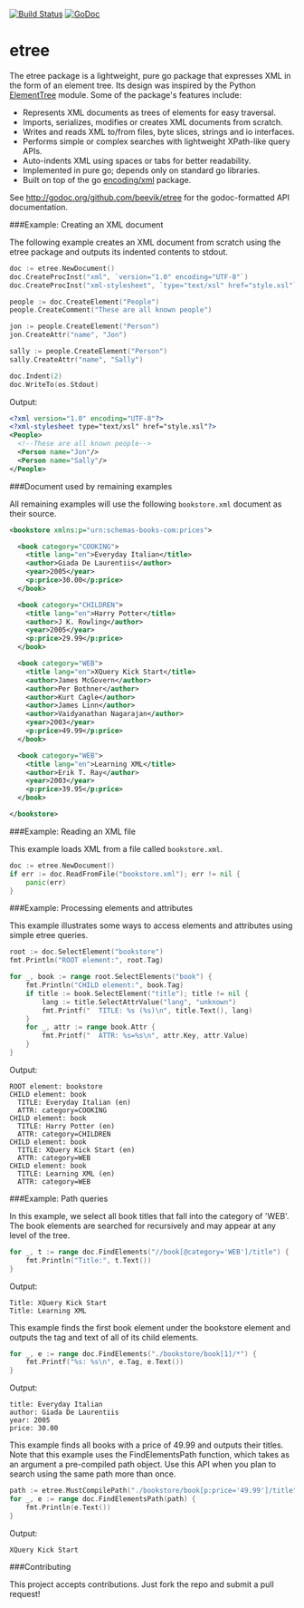 [![Build Status](https://travis-ci.org/beevik/etree.svg?branch=master)](https://travis-ci.org/beevik/etree)
[![GoDoc](https://godoc.org/github.com/beevik/etree?status.svg)](https://godoc.org/github.com/beevik/etree)

etree
=====

The etree package is a lightweight, pure go package that expresses XML in
the form of an element tree.  Its design was inspired by the Python
[ElementTree](http://docs.python.org/2/library/xml.etree.elementtree.html)
module. Some of the package's features include:

* Represents XML documents as trees of elements for easy traversal.
* Imports, serializes, modifies or creates XML documents from scratch.
* Writes and reads XML to/from files, byte slices, strings and io interfaces.
* Performs simple or complex searches with lightweight XPath-like query APIs.
* Auto-indents XML using spaces or tabs for better readability.
* Implemented in pure go; depends only on standard go libraries.
* Built on top of the go [encoding/xml](http://golang.org/pkg/encoding/xml) package.

See http://godoc.org/github.com/beevik/etree for the godoc-formatted API
documentation.

###Example: Creating an XML document

The following example creates an XML document from scratch using the etree
package and outputs its indented contents to stdout.
```go
doc := etree.NewDocument()
doc.CreateProcInst("xml", `version="1.0" encoding="UTF-8"`)
doc.CreateProcInst("xml-stylesheet", `type="text/xsl" href="style.xsl"`)

people := doc.CreateElement("People")
people.CreateComment("These are all known people")

jon := people.CreateElement("Person")
jon.CreateAttr("name", "Jon")

sally := people.CreateElement("Person")
sally.CreateAttr("name", "Sally")

doc.Indent(2)
doc.WriteTo(os.Stdout)
```

Output:
```xml
<?xml version="1.0" encoding="UTF-8"?>
<?xml-stylesheet type="text/xsl" href="style.xsl"?>
<People>
  <!--These are all known people-->
  <Person name="Jon"/>
  <Person name="Sally"/>
</People>
```

###Document used by remaining examples

All remaining examples will use the following `bookstore.xml` document as
their source.
```xml
<bookstore xmlns:p="urn:schemas-books-com:prices">

  <book category="COOKING">
    <title lang="en">Everyday Italian</title>
    <author>Giada De Laurentiis</author>
    <year>2005</year>
    <p:price>30.00</p:price>
  </book>

  <book category="CHILDREN">
    <title lang="en">Harry Potter</title>
    <author>J K. Rowling</author>
    <year>2005</year>
    <p:price>29.99</p:price>
  </book>

  <book category="WEB">
    <title lang="en">XQuery Kick Start</title>
    <author>James McGovern</author>
    <author>Per Bothner</author>
    <author>Kurt Cagle</author>
    <author>James Linn</author>
    <author>Vaidyanathan Nagarajan</author>
    <year>2003</year>
    <p:price>49.99</p:price>
  </book>

  <book category="WEB">
    <title lang="en">Learning XML</title>
    <author>Erik T. Ray</author>
    <year>2003</year>
    <p:price>39.95</p:price>
  </book>

</bookstore>
```

###Example: Reading an XML file

This example loads XML from a file called `bookstore.xml`.
```go
doc := etree.NewDocument()
if err := doc.ReadFromFile("bookstore.xml"); err != nil {
    panic(err)
}
```

###Example: Processing elements and attributes

This example illustrates some ways to access elements and attributes
using simple etree queries.
```go
root := doc.SelectElement("bookstore")
fmt.Println("ROOT element:", root.Tag)

for _, book := range root.SelectElements("book") {
    fmt.Println("CHILD element:", book.Tag)
    if title := book.SelectElement("title"); title != nil {
        lang := title.SelectAttrValue("lang", "unknown")
        fmt.Printf("  TITLE: %s (%s)\n", title.Text(), lang)
    }
    for _, attr := range book.Attr {
        fmt.Printf("  ATTR: %s=%s\n", attr.Key, attr.Value)
    }
}
```
Output:
```
ROOT element: bookstore
CHILD element: book
  TITLE: Everyday Italian (en)
  ATTR: category=COOKING
CHILD element: book
  TITLE: Harry Potter (en)
  ATTR: category=CHILDREN
CHILD element: book
  TITLE: XQuery Kick Start (en)
  ATTR: category=WEB
CHILD element: book
  TITLE: Learning XML (en)
  ATTR: category=WEB
```

###Example: Path queries

In this example, we select all book titles that fall into the category
of 'WEB'.  The book elements are searched for recursively and may
appear at any level of the tree.
```go
for _, t := range doc.FindElements("//book[@category='WEB']/title") {
    fmt.Println("Title:", t.Text())
}
```

Output:
```
Title: XQuery Kick Start
Title: Learning XML
```

This example finds the first book element under the bookstore element
and outputs the tag and text of all of its child elements.
```go
for _, e := range doc.FindElements("./bookstore/book[1]/*") {
    fmt.Printf("%s: %s\n", e.Tag, e.Text())
}
```

Output:
```
title: Everyday Italian
author: Giada De Laurentiis
year: 2005
price: 30.00
```

This example finds all books with a price of 49.99 and outputs their titles.
Note that this example uses the FindElementsPath function, which takes as an
argument a pre-compiled path object.  Use this API when you plan to search
using the same path more than once.
```go
path := etree.MustCompilePath("./bookstore/book[p:price='49.99']/title")
for _, e := range doc.FindElementsPath(path) {
    fmt.Println(e.Text())
}
```

Output:
```
XQuery Kick Start
```


###Contributing

This project accepts contributions. Just fork the repo and submit a pull request!

